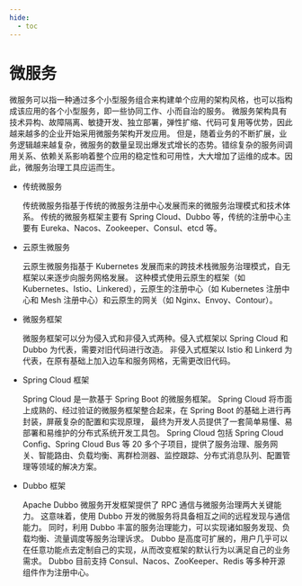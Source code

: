 ```yaml
---
hide:
  - toc
---
```


# 微服务

微服务可以指一种通过多个小型服务组合来构建单个应用的架构风格，也可以指构成该应用的各个小型服务，即一些协同工作、小而自治的服务。
微服务架构具有技术异构、故障隔离、敏捷开发、独立部署，弹性扩缩、代码可复用等优势，因此越来越多的企业开始采用微服务架构开发应用。
但是，随着业务的不断扩展，业务逻辑越来越复杂，微服务的数量呈现出爆发式增长的态势。错综复杂的服务间调用关系、依赖关系影响着整个应用的稳定性和可用性，大大增加了运维的成本。因此，微服务治理工具应运而生。

- 传统微服务

    传统微服务指基于传统的微服务注册中心发展而来的微服务治理模式和技术体系。
    传统的微服务框架主要有 Spring Cloud、Dubbo 等，传统的注册中心主要有 Eureka、Nacos、Zookeeper、Consul、etcd 等。

- 云原生微服务

    云原生微服务指基于 Kubernetes 发展而来的跨技术栈微服务治理模式，自无框架以来逐步向服务网格发展。
    这种模式使用云原生的框架（如 Kubernetes、Istio、Linkered），云原生的注册中心（如 Kubernetes 注册中心和 Mesh 注册中心）和云原生的网关（如 Nginx、Envoy、Contour）。

- 微服务框架

    微服务框架可以分为侵入式和非侵入式两种。侵入式框架以 Spring Cloud 和 Dubbo 为代表，需要对旧代码进行改造。
    非侵入式框架以 Istio 和 Linkerd 为代表，在原有基础上加入边车和服务网格，无需更改旧代码。

- Spring Cloud 框架

    Spring Cloud 是一款基于 Spring Boot 的微服务框架。
    Spring Cloud 将市面上成熟的、经过验证的微服务框架整合起来，在 Spring Boot 的基础上进行再封装，屏蔽复杂的配置和实现原理，
    最终为开发人员提供了一套简单易懂、易部署和易维护的分布式系统开发工具包。
    Spring Cloud 包括 Spring Cloud Config、Spring Cloud Bus 等 20 多个子项目，提供了服务治理、服务网关、智能路由、负载均衡、离群检测器、监控跟踪、分布式消息队列、配置管理等领域的解决方案。

- Dubbo 框架

    Apache Dubbo 微服务开发框架提供了 RPC 通信与微服务治理两大关键能力。
    这意味着，使用 Dubbo 开发的微服务将具备相互之间的远程发现与通信能力。
    同时，利用 Dubbo 丰富的服务治理能力，可以实现诸如服务发现、负载均衡、流量调度等服务治理诉求。
    Dubbo 是高度可扩展的，用户几乎可以在任意功能点去定制自己的实现，从而改变框架的默认行为以满足自己的业务需求。
    Dubbo 目前支持 Consul、Nacos、ZooKeeper、Redis 等多种开源组件作为注册中心。
